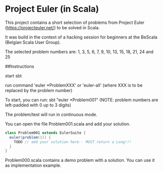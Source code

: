# Project Euler (in Scala)

This project contains a short selection of problems from Project Euler
(https://projecteuler.net/) to be solved in Scala.

It was build in the context of a hacking session for beginners at the BeScala (Belgian Scala User Group).

The selected problem numbers are:
1, 3, 5, 6, 7, 9, 10, 13, 15, 18, 21, 24 and 25

##Instructions

start sbt

run command 'euler *ProblemXXX' or 'euler-all'
(where XXX is to be replaced by the problem number)

To start, you can run:
sbt "euler *Problem001"
(NOTE: problem numbers are left-padded with 0 up to 3 digits)

The problem/test will run in continuous mode.

You can open the file Problem001.scala and add your solution.
```scala
class Problem001 extends EulerSuite {
  euler(problem(1)) {
    TODO // add your solution here - MUST return a Long!!!
  }
}
```

Problem000.scala contains a demo problem with a solution.
You can use it as implementation example.
